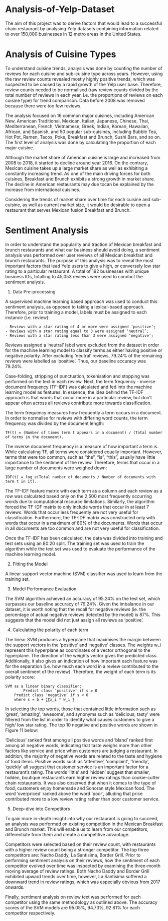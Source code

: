 # Analysis-of-Yelp-Dataset

The aim of this project was to derive factors that would lead to a successful chain restaurant by analysing Yelp datasets containing information related to over 150,000 businesses in 12 metro areas in the United States. 

# Analysis of Cuisine Types

To understand cuisine trends, analysis was done by counting the number of reviews for each cuisine and sub-cuisine type across years. However, using the raw review counts revealed mostly highly positive trends, which was suspected to be caused by a rapid growth of the Yelp user base. Therefore, review counts needed to be normalised (raw review counts divided by the total number of reviews in each year, i.e. the proportions of reviews on each cuisine type) for trend comparison. Data before 2008 was removed because there were too few reviews.

The analysis focused on 16 common major cuisines, including American New, American Traditional, Mexican, Italian, Japanese, Chinese, Thai, Mediterranean, French, Vietnamese, Greek, Indian, Korean, Hawaiian, African, and Spanish, and 50 popular sub-cuisines, including Bubble Tea, Hot Pot, Ramen, Tacos, Poke, Breakfast and Brunch, Sushi Bars, and so on. The first level of analysis was done by calculating the proportion of each major cuisine.

Although the market share of American cuisine is large and increased from 2008 to 2018, it started to decline around year 2016. On the contrary, Mexican cuisine takes up a large market share as well as exhibiting a constantly increasing trend. As one of the main driving forces for both cuisines, Breakfast and Brunch exhibits a strong growth in market share. The decline in American restaurants may due tocan be explained by the increase from international cuisines. 

Considering the trends of market share over time for each cuisine and sub-cuisine, as well as current market size, it would be desirable to open a restaurant that serves Mexican fusion Breakfast and Brunch. 

# Sentiment Analysis

In order to understand the popularity and traction of Mexican breakfast and brunch restaurants and what our business should avoid doing, a sentiment analysis was performed over user reviews of all Mexican breakfast and brunch restaurants. The purpose of this analysis was to reveal the most important factors that lead Yelp users to give a high, or conversely low star rating to a particular restaurant. A total of 192 businesses with unique business IDs, totalling to 45,053 reviews were used to conduct the sentiment analysis. 


1. Data Pre-processing 

A supervised machine learning based approach was used to conduct this sentiment analysis, as opposed to taking a lexical-based approach. Therefore, prior to training a model, labels must be assigned to each instance (i.e. review):
	
    - Reviews with a star rating of 4 or more were assigned ‘positive’;
    - Reviews with a star rating equal to 3 were assigned ‘neutral’;
    - Reviews with a star rating less than 3 were assigned ‘negative’;

Reviews assigned a ‘neutral’ label were excluded from the dataset in order for the machine learning model to classify terms as either having positive or negative polarity. After excluding ‘neutral’ reviews, 79.24% of the remaining reviews were labelled as ‘positive’. Thus, our baseline accuracy was 79.24%. 

Case-folding, stripping of punctuation, tokenisation and stopping was performed on the text in each review. Next, the term frequency - inverse document frequency (TF-IDF) was calculated and fed into the machine learning model as features. In essence, the idea behind the TF-IDF approach is that words that occur more in a particular review, but don’t appear often across all reviews contribute more towards classification.  

The term frequency measures how frequently a term occurs in a document. In order to normalise for reviews with differing word counts, the term frequency was divided by the document length: 

    TF(t) = (Number of times term t appears in a document) / (Total number of terms in the document).

The inverse document frequency is a measure of how important a term is. While calculating TF, all terms were considered equally important. However, terms that were too common, such as “the”, “is”, “this”, usually have little importance to the sentiment of the review. Therefore, terms that occur in a large number of documents were weighed down: 

    IDF(t) = log_e(Total number of documents / Number of documents with term t in it).
    
The TF-IDF feature matrix with each term as a column and each review as a row was calculated based only on the 2,500 most frequently occurring words due to computational resource limitations. Similarly, the algorithm forced the TF-IDF matrix to only include words that occur in at least 7 reviews. Words that occur less frequently are not very useful for classification. Furthermore, the TF-IDF matrix was constructed only with words that occur in a maximum of 80% of the documents. Words that occur in all documents are too common and are not very useful for classification. 

Once the TF-IDF has been calculated, the data was divided into training and test sets using an 80:20 split. The training set was used to train the algorithm while the test set was used to evaluate the performance of the machine learning model. 

2. Fitting the Model

A linear support vector machine (SVM) classifier was used to learn from the training set.
 
3. Model Performance Evaluation 

The SVM algorithm achieved an accuracy of 95.24% on the test set, which surpasses our baseline accuracy of 79.24%. Given the imbalance in our dataset, it is worth noting that the recall for negative reviews (ie. the percentage of actual negative reviews detected by the model) is 87%. This suggests that the model did not just assign all reviews as ‘positive’.  

4. Calculating the polarity of each term 

The linear SVM produces a hyperplane that maximises the margin between the support vectors in the ‘positive’ and ‘negative’ classes. The weights w_i  represent this hyperplane as coordinates of a vector orthogonal to the hyperplane. The direction of the weights vector gives the predicted class. Additionally, it also gives an indication of how important each feature was for the separation (i.e. how much each word in a review contributed to the overall sentiment of the review). Therefore, the weight of each term is its polarity score: 
    
    SVM as a linear binary classifier: 		
            Predict class ‘positive’ if s ≥ 0 
		Predict class ‘negative’ if s < 0 
		where s = b + ∑〖x_i * w_i 〗
                    
In selecting the top words, those that contained little information such as ‘great’, ‘amazing’, ‘awesome’, and synonyms such as ‘delicious; tasty’ were filtered from the list in order to identify what causes customers to give a high/ low star rating. The top 10 negative and positive words are shown in Figure 11 below: 
 
‘Delicious’ ranked first among all positive words and ‘bland’ ranked first among all negative words, indicating that taste weighs more than other factors like service and price when customers are judging a restaurant. In addition, the majority of negative words are related to the taste and hygiene of food items. Positive words such as ‘attentive’, ‘complaint’, ‘friendly’, ‘quickly’ all suggest that customer service is an important factor for a restaurant’s rating. The words ‘little’ and ‘hidden’ suggest that smaller, hidden, boutique restaurants earn higher review ratings than cookie-cutter chain restaurants. It was also observed that when it comes to the type of food, customers enjoy homemade and Sonoran style Mexican food. The word ‘overpriced’ ranked above the word ‘poor’, alluding that price contributed more to a low review rating rather than poor customer service.

5. Deep-dive into Competitors 

To gain more in-depth insight into why our restaurant is going to succeed, an analysis was performed on existing competition in the Mexican Breakfast and Brunch market. This will enable us to learn from our competitors, differentiate from them and create a competitive advantage. 

Competitors were selected based on their review count, with restaurants with a higher review count being a stronger competitor. The top three competitors are: Nacho Daddy, La Santisima, Border Grill. Prior to performing sentiment analysis on their reviews, how the sentiment of each competitor evolved over time was inspected by examining the three-month moving average of review ratings. Both Nacho Daddy and Border Grill exhibited upward trends over time, however, La Santisima suffered a downward trend in review ratings, which was especially obvious from 2017 onwards. 
 
Finally, sentiment analysis on review text was performed for each competitor using the same methodology as outlined above. The accuracy scores of the SVM models are 95.05%, 94.73%, 92.61% for each competitor respectively. 
